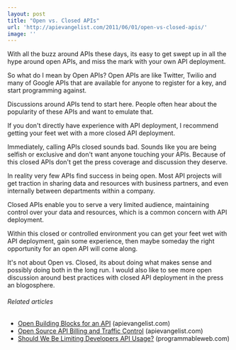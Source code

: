 ```yaml
---
layout: post
title: "Open vs. Closed APIs"
url: 'http://apievangelist.com/2011/06/01/open-vs-closed-apis/'
image: ''
---
```


<img class="c1" src="http://kinlane-productions.s3.amazonaws.com/api-evangelist/open-closed-sign.jpg" alt="" align="right" />With all the buzz around APIs these days, its easy to get swept up in all the hype around open APIs, and miss the mark with your own API deployment.

So what do I mean by Open APIs? Open APIs are like Twitter, Twilio and many of Google APIs that are available for anyone to register for a key, and start programming against.

Discussions around APIs tend to start here. People often hear about the popularity of these APIs and want to emulate that.

If you don't directly have experience with API deployment, I recommend getting your feet wet with a more closed API deployment.

Immediately, calling APIs closed sounds bad. Sounds like you are being selfish or exclusive and don't want anyone touching your APIs. Because of this closed APIs don't get the press coverage and discussion they deserve.

In reality very few APIs find success in being open. Most API projects will get traction in sharing data and resources with business partners, and even internally between departments within a company.

Closed APIs enable you to serve a very limited audience, maintaining control over your data and resources, which is a common concern with API deployment.

Within this closed or controlled environment you can get your feet wet with API deployment, gain some experience, then maybe someday the right opportunity for an open API will come along.

It's not about Open vs. Closed, its about doing what makes sense and possibly doing both in the long run. I would also like to see more open discussion around best practices with closed API deployment in the press an blogosphere.

######  Related articles

  * [Open Building Blocks for an API][1] (apievangelist.com)
  * [Open Source API Billing and Traffic Control][2] (apievangelist.com)
  * [Should We Be Limiting Developers API Usage?][3] (programmableweb.com)

   [1]: http://blog.apievangelist.com/2011/04/04/open-building-blocks-for-an-api/
   [2]: http://blog.apievangelist.com/2011/05/21/open-source-api-billing-and-traffic-control/
   [3]: http://blog.programmableweb.com/2011/06/01/should-we-be-limiting-developers-api-usage/
